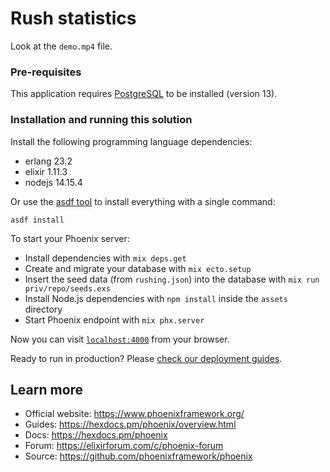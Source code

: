 # Rush statistics
Look at the `demo.mp4` file.

### Pre-requisites
This application requires [PostgreSQL](https://www.postgresql.org/) to be installed (version 13). 

### Installation and running this solution
Install the following programming language dependencies:
- erlang 23.2
- elixir 1.11.3
- nodejs 14.15.4

Or use the [asdf tool](https://github.com/asdf-vm/asdf) to install everything with a single command:

```
asdf install
```

To start your Phoenix server:

  * Install dependencies with `mix deps.get`
  * Create and migrate your database with `mix ecto.setup`
  * Insert the seed data (from `rushing.json`) into the database with `mix run priv/repo/seeds.exs`
  * Install Node.js dependencies with `npm install` inside the `assets` directory
  * Start Phoenix endpoint with `mix phx.server`


Now you can visit [`localhost:4000`](http://localhost:4000) from your browser.

Ready to run in production? Please [check our deployment guides](https://hexdocs.pm/phoenix/deployment.html).

## Learn more

  * Official website: https://www.phoenixframework.org/
  * Guides: https://hexdocs.pm/phoenix/overview.html
  * Docs: https://hexdocs.pm/phoenix
  * Forum: https://elixirforum.com/c/phoenix-forum
  * Source: https://github.com/phoenixframework/phoenix
